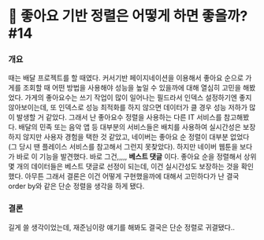 # 🤔 좋아요 기반 정렬은 어떻게 하면 좋을까? #14

### 개요

 때는 배달 프로젝트를 할 때였다. 커서기반 페이지네이션을 이용해서 좋아요 순으로 가게를 조회할 때 어떤 방법을 사용해야 성능을 높일 수 있을까에 대해 열심히 고민을 해봤었다. 가게의 좋아요수는 쓰기 작업이 많이 일어나는 필드라서 인덱스 설정하기엔 좋지 않아보이는데, 또 인덱스로 성능 최적화를 하지 않으면 데이터가 클 경우 성능 저하가 많이 발생할 거 같았다. 그래서 난 좋아요수 정렬을 사용하는 다른 IT 서비스를 참고해봤다. 배달의 민족 또는 음악 앱 등 대부분의 서비스들은 배치를 사용하여 실시간성은 보장하지 않지만 사용자 경험을 택한 것 같았고, 네이버는 좋아요 순 정렬이 대부분 없었다 (그 당시 땐 플레이스 서비스를 참고해서 그런지 못찾았다). 하지만 네이버 웹툰을 보다가 바로 이 기능을 발견했다. 바로 그건,,,,, **베스트 댓글** 이다. 좋아요 순을 정렬해서 상위 몇 개의 데이터들은 베스트 댓글로 선정이 되는데, 이건 실시간성도 보장하는 것을 확인했다. 아무튼 그래서 결론은 이건 어떻게 구현했을까에 대해서 고민하다가 난 결국 order by와 같은 단순 정렬을 생각을 하게 됐다.



### 결론

길게 쓸 생각이었는데, 재준님이랑 얘기를 해봐도 결국은 단순 정렬로 귀결됐다.. 